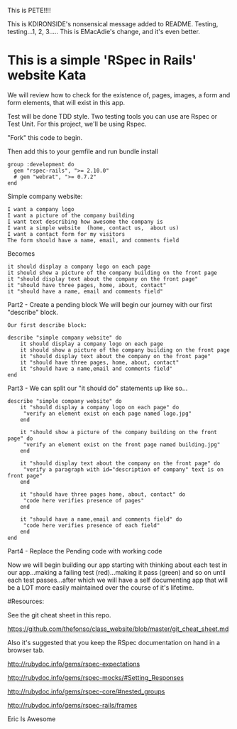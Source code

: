 This is PETE!!!!

This is KDIRONSIDE's nonsensical message added to README. Testing, testing...1, 2, 3.....
This is EMacAdie's change, and it's even better.

# This is a simple 'RSpec in Rails' website Kata
We will review how to check for the existence of, pages, images, a form and form elements, that will exist in this app.

Test will be done TDD style. Two testing tools you can use are Rspec or Test Unit. For this project, we'll be using Rspec.

"Fork" this code to begin.

Then add this to your gemfile and run bundle install

    group :development do
      gem "rspec-rails", ">= 2.10.0" 
      # gem "webrat", ">= 0.7.2" 
    end


Simple company website:
 
    I want a company logo
    I want a picture of the company building
    I want text describing how awesome the company is
    I want a simple website  (home, contact us,  about us)
    I want a contact form for my visitors
    The form should have a name, email, and comments field


Becomes

    it should display a company logo on each page
    it should show a picture of the company building on the front page
    it "should display text about the company on the front page"
    it "should have three pages, home, about, contact"
    it "should have a name, email and comments field"
    
    
Part2 - Create a pending block We will begin our journey with our first "describe" block.

    Our first describe block:

    describe "simple company website" do
        it should display a company logo on each page
        it should show a picture of the company building on the front page
        it "should display text about the company on the front page"
        it "should have three pages, home, about, contact"
        it "should have a name,email and comments field"
    end
    
    
Part3 - We can split our "it should do" statements up like so...

    describe "simple company website" do
        it "should display a company logo on each page" do
         "verify an element exist on each page named logo.jpg"
        end

        it "should show a picture of the company building on the front page" do
         "verify an element exist on the front page named building.jpg"
        end

        it "should display text about the company on the front page" do
         "verify a paragraph with id="description of company" text is on front page"
        end

        it "should have three pages home, about, contact" do
         "code here verifies presence of pages"
        end

        it "should have a name,email and comments field" do
         "code here verifies presence of each field"
        end
    end
    
Part4 - Replace the Pending code with working code

Now we will begin building our app starting with thinking about each test in our app...making a failing test (red)...making it pass (green) and so on until each test passes...after which we will have a self documenting app that will be a LOT more easily maintained over the course of it's lifetime.


#Resources:

See the git cheat sheet in this repo.

https://github.com/thefonso/class_website/blob/master/git_cheat_sheet.md



Also it's suggested that you keep the RSpec documentation on hand in a browser tab.

http://rubydoc.info/gems/rspec-expectations

http://rubydoc.info/gems/rspec-mocks/#Setting_Responses

http://rubydoc.info/gems/rspec-core/#nested_groups

http://rubydoc.info/gems/rspec-rails/frames


Eric Is Awesome
